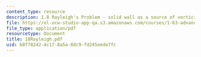 ```yaml
---
content_type: resource
description: 1.8 Rayleigh's Problem - solid wall as a source of vorticity
file: https://ol-ocw-studio-app-qa.s3.amazonaws.com/courses/1-63-advanced-fluid-dynamics-of-the-environment-fall-2002/b8f782424c178a5a8dc9fd245eede7fc_18Rayleigh.pdf
file_type: application/pdf
resourcetype: Document
title: 18Rayleigh.pdf
uid: b8f78242-4c17-8a5a-8dc9-fd245eede7fc
---
```

